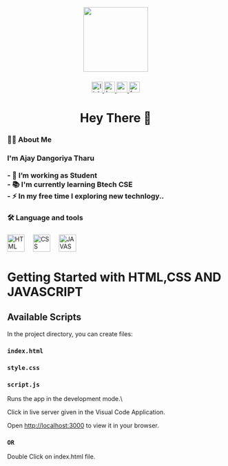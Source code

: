 
<div align="center">
  <img height="150" src="https://camo.githubusercontent.com/62da68eb62b1e5f175f7d1f0191dd89a653d7908feb22d37d4a0ab07365d6791/68747470733a2f2f6d656469612e67697068792e636f6d2f6d656469612f4d3967624264396e6244724f5475314d71782f67697068792e676966"  />
</div>

###

<div align="center">
  <a href="https://www.linkedin.com/in/ajay-dangoriya-tharu-b476b3260/" target="_blank">
    <img src="https://img.shields.io/static/v1?message=LinkedIn&logo=linkedin&label=&color=0077B5&logoColor=white&labelColor=&style=for-the-badge" height="25" alt="linkedin logo"  />
  </a>
  <a href="https://www.hackerrank.com/dangoriyacrees" target="_blank">
    <img src="https://img.shields.io/static/v1?message=HackerRank&logo=hackerrank&label=&color=2EC866&logoColor=white&labelColor=&style=for-the-badge" height="25" alt="hackerrank logo"  />
  </a>
  <a href="srishdangoriyatharu@gamil.com" target="_blank">
    <img src="https://img.shields.io/static/v1?message=Gmail&logo=gmail&label=&color=D14836&logoColor=white&labelColor=&style=for-the-badge" height="25" alt="gmail logo"  />
  </a>
  <a href="https://www.facebook.com/CreesDangoriya/" target="_blank">
    <img src="https://img.shields.io/static/v1?message=Facebook&logo=facebook&label=&color=1877F2&logoColor=white&labelColor=&style=for-the-badge" height="25" alt="facebook logo"  />
  </a>
</div>

###

<h1 align="center">Hey There 👋</h1>

###

<h3 align="left">👩‍💻  About Me</h3>

###

### <p align="left">I'm Ajay Dangoriya Tharu<br><br>- 🔭 I’m working as Student<br>- 📚 I'm currently learning Btech CSE<br>- ⚡ In my free time I exploring new technlogy..</p>

###

<h3 align="left">🛠 Language and tools</h3>

###

<div align="left">
  <img src="https://upload.wikimedia.org/wikipedia/commons/thumb/3/38/HTML5_Badge.svg/512px-HTML5_Badge.svg.png?20110131171049" height="40" alt=" HTML logo"  />
  <img width="12" />
  <img src="https://1000logos.net/wp-content/uploads/2020/09/CSS-Logo-500x313.png" height="40" alt="CSS logo"  />
  <img width="12" />
  <img src="[https://cdn.worldvectorlogo.com/logos/material-ui-1.svg](https://i0.wp.com/theicom.org/wp-content/uploads/2016/03/js-logo.png?resize=300%2C300&ssl=1)" height="40" alt="JAVASCRIPT logo"  />
  <img width="12" />


###

# Getting Started with HTML,CSS AND JAVASCRIPT

## Available Scripts

In the project directory, you can create files:

### `index.html`

### `style.css`

### `script.js`

Runs the app in the development mode.\

Click in live server given in the Visual Code Application.

Open [http://localhost:3000](http://127.0.0.1:5500/index.html) to view it in your browser.

### `OR`

Double Click on index.html file. 

